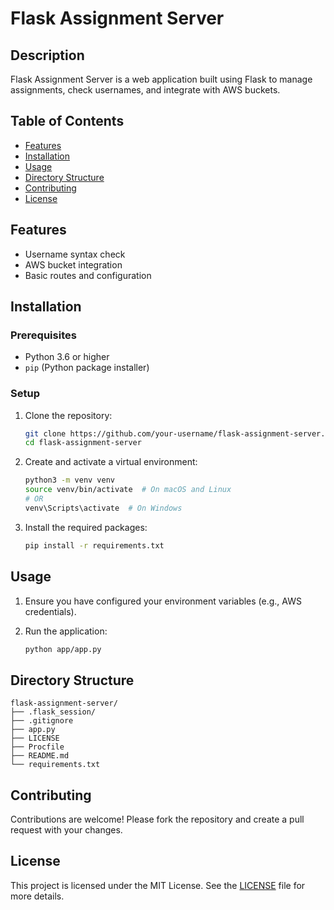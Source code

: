 # Flask Assignment Server

## Description

Flask Assignment Server is a web application built using Flask to manage assignments, check usernames, and integrate with AWS buckets.

## Table of Contents

- [Features](#features)
- [Installation](#installation)
- [Usage](#usage)
- [Directory Structure](#directory-structure)
- [Contributing](#contributing)
- [License](#license)

## Features

- Username syntax check
- AWS bucket integration
- Basic routes and configuration

## Installation

### Prerequisites

- Python 3.6 or higher
- `pip` (Python package installer)

### Setup

1. Clone the repository:

    ```sh
    git clone https://github.com/your-username/flask-assignment-server.git
    cd flask-assignment-server
    ```

2. Create and activate a virtual environment:

    ```sh
    python3 -m venv venv
    source venv/bin/activate  # On macOS and Linux
    # OR
    venv\Scripts\activate  # On Windows
    ```

3. Install the required packages:

    ```sh
    pip install -r requirements.txt
    ```

## Usage

1. Ensure you have configured your environment variables (e.g., AWS credentials).
2. Run the application:

    ```sh
    python app/app.py
    ```

## Directory Structure

```
flask-assignment-server/
├── .flask_session/
├── .gitignore
├── app.py
├── LICENSE
├── Procfile
├── README.md
└── requirements.txt
```

## Contributing

Contributions are welcome! Please fork the repository and create a pull request with your changes.

## License

This project is licensed under the MIT License. See the [LICENSE](LICENSE) file for more details.
